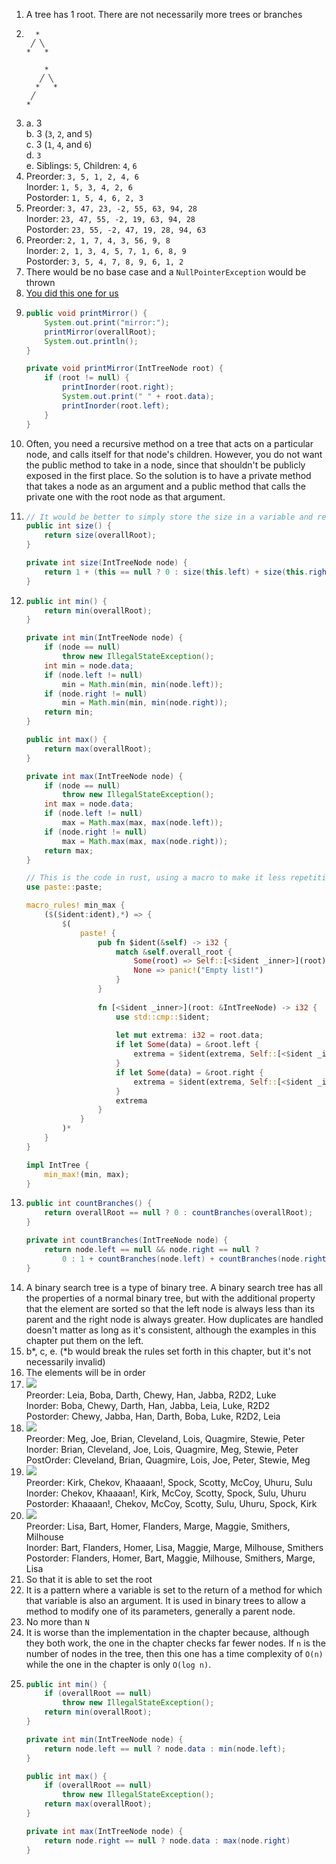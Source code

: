 1. A tree has 1 root. There are not necessarily more trees or branches
2.  ```
      *
     ╱ ╲
    *   *
    ```
    ```
        *
       ╱ ╲
      *   *
     ╱
    *
3.  a. 3 \
    b. 3 (`3`, `2`, and `5`) \
    c. 3 (`1`, `4`, and `6`) \
    d. `3` \
    e. Siblings: `5`, Children: `4`, `6`
4.  Preorder: `3, 5, 1, 2, 4, 6` \
    Inorder: `1, 5, 3, 4, 2, 6` \
    Postorder: `1, 5, 4, 6, 2, 3`
5.  Preorder: `3, 47, 23, -2, 55, 63, 94, 28` \
    Inorder: `23, 47, 55, -2, 19, 63, 94, 28` \
    Postorder: `23, 55, -2, 47, 19, 28, 94, 63`
6.  Preorder: `2, 1, 7, 4, 3, 56, 9, 8` \
    Inorder: `2, 1, 3, 4, 5, 7, 1, 6, 8, 9` \
    Postorder: `3, 5, 4, 7, 8, 9, 6, 1, 2`
7. There would be no base case and a `NullPointerException` would be thrown
8. [You did this one for us](https://github.com/liambloom/Java/blob/master/src/io/github/liambloom/softwareEngineering/chapter17/intTree/IntTree.java#L136)
9.  ```java
    public void printMirror() {
        System.out.print("mirror:");
        printMirror(overallRoot);
        System.out.println();
    }

    private void printMirror(IntTreeNode root) {
        if (root != null) {
            printInorder(root.right);
            System.out.print(" " + root.data);
            printInorder(root.left);
        }
    }
    ```
10. Often, you need a recursive method on a tree that acts on a particular node, and calls itself for that node's children. However, you do not want the public method to take in a node, since that shouldn't be publicly exposed in the first place. So the solution is to have a private method that takes a node as an argument and a public method that calls the private one with the root node as that argument.
11. ```java
    // It would be better to simply store the size in a variable and return it
    public int size() {
        return size(overallRoot);
    }

    private int size(IntTreeNode node) {
        return 1 + (this == null ? 0 : size(this.left) + size(this.right));
    }
    ```
12. ```java
    public int min() {
        return min(overallRoot);
    }

    private int min(IntTreeNode node) {
        if (node == null)
            throw new IllegalStateException();
        int min = node.data;
        if (node.left != null)
            min = Math.min(min, min(node.left));
        if (node.right != null)
            min = Math.min(min, min(node.right));
        return min;
    }
    
    public int max() {
        return max(overallRoot);
    }

    private int max(IntTreeNode node) {
        if (node == null)
            throw new IllegalStateException();
        int max = node.data;
        if (node.left != null)
            max = Math.max(max, max(node.left));
        if (node.right != null)
            max = Math.max(max, max(node.right));
        return max;
    }
    ```
    ```rust 
    // This is the code in rust, using a macro to make it less repetitive
    use paste::paste;

    macro_rules! min_max {
        ($($ident:ident),*) => {
            $(
                paste! {
                    pub fn $ident(&self) -> i32 {
                        match &self.overall_root {
                            Some(root) => Self::[<$ident _inner>](root),
                            None => panic!("Empty list!")
                        }
                    }
                    
                    fn [<$ident _inner>](root: &IntTreeNode) -> i32 {
                        use std::cmp::$ident;
            
                        let mut extrema: i32 = root.data;
                        if let Some(data) = &root.left {
                            extrema = $ident(extrema, Self::[<$ident _inner>](&*data));
                        }
                        if let Some(data) = &root.right {
                            extrema = $ident(extrema, Self::[<$ident _inner>](&*data));
                        }
                        extrema
                    }   
                }
            )*
        }
    }

    impl IntTree {
        min_max!(min, max);
    }
    ```
13. ```java
    public int countBranches() {
        return overallRoot == null ? 0 : countBranches(overallRoot);
    }

    private int countBranches(IntTreeNode node) {
        return node.left == null && node.right == null ?
            0 : 1 + countBranches(node.left) + countBranches(node.right);
    }
    ```
14. A binary search tree is a type of binary tree. A binary search tree has all the properties of a normal binary tree, but with the additional property that the element are sorted so that the left node is always less than its parent and the right node is always greater. How duplicates are handled doesn't matter as long as it's consistent, although the examples in this chapter put them on the left.
15. b*, c, e. (*b would break the rules set forth in this chapter, but it's not necessarily invalid)
16. The elements will be in order
17. ![](img/sc17.jpg) \
    Preorder: Leia, Boba, Darth, Chewy, Han, Jabba, R2D2, Luke \
    Inorder: Boba, Chewy, Darth, Han, Jabba, Leia, Luke, R2D2 \
    Postorder: Chewy, Jabba, Han, Darth, Boba, Luke, R2D2, Leia
18. ![](img/sc18.jpg) \
    Preorder: Meg, Joe, Brian, Cleveland, Lois, Quagmire, Stewie, Peter \
    Inorder: Brian, Cleveland, Joe, Lois, Quagmire, Meg, Stewie, Peter \
    PostOrder: Cleveland, Brian, Quagmire, Lois, Joe, Peter, Stewie, Meg
19. ![](img/sc19.jpg) \
    Preorder: Kirk, Chekov, Khaaaan!, Spock, Scotty, McCoy, Uhuru, Sulu \
    Inorder: Chekov, Khaaaan!, Kirk, McCoy, Scotty, Spock, Sulu, Uhuru \
    Postorder: Khaaaan!, Chekov, McCoy, Scotty, Sulu, Uhuru, Spock, Kirk
20. ![](img/sc20.jpg) \
    Preorder: Lisa, Bart, Homer, Flanders, Marge, Maggie, Smithers, Milhouse \
    Inorder: Bart, Flanders, Homer, Lisa, Maggie, Marge, Milhouse, Smithers \
    Postorder: Flanders, Homer, Bart, Maggie, Milhouse, Smithers, Marge, Lisa
21. So that it is able to set the root
22. It is a pattern where a variable is set to the return of a method for which that variable is also an argument. It is used in binary trees to allow a method to modify one of its parameters, generally a parent node.
23. No more than `N`
24. It is worse than the implementation in the chapter because, although they both work, the one in the chapter checks far fewer nodes. If `n` is the number of nodes in the tree, then this one has a time complexity of `O(n)` while the one in the chapter is only `O(log n)`.
25. ```java
    public int min() {
        if (overallRoot == null)
            throw new IllegalStateException();
        return min(overallRoot);
    }

    private int min(IntTreeNode node) {
        return node.left == null ? node.data : min(node.left);
    }

    public int max() {
        if (overallRoot == null)
            throw new IllegalStateException();
        return max(overallRoot);
    }

    private int max(IntTreeNode node) {
        return node.right == null ? node.data : max(node.right)
    }
    ```

